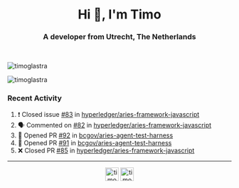 <h1 align="center">Hi 👋, I'm Timo</h1>
<h3 align="center">A developer from Utrecht, The Netherlands</h3>
<br/>
<!-- https://github.com/rahuldkjain/github-profile-readme-generator --!>

<p align="left"><img src="https://github-readme-stats.vercel.app/api?username=timoglastra&show_icons=true&count_private=tru" alt="timoglastra" /></p>
<p align="left"><img src="https://github-readme-stats.vercel.app/api/top-langs/?username=timoglastra&layout=compact" alt="timoglastra" /><p>

<h3>Recent Activity</h3>

<!--START_SECTION:activity-->
1. ❗️ Closed issue [#83](https://github.com//hyperledger/aries-framework-javascript/issues/83) in [hyperledger/aries-framework-javascript](https://github.com//hyperledger/aries-framework-javascript)
2. 🗣 Commented on [#82](https://github.com//hyperledger/aries-framework-javascript/issues/82) in [hyperledger/aries-framework-javascript](https://github.com//hyperledger/aries-framework-javascript)
3. 💪 Opened PR [#92](https://github.com//bcgov/aries-agent-test-harness/pull/92) in [bcgov/aries-agent-test-harness](https://github.com//bcgov/aries-agent-test-harness)
4. 💪 Opened PR [#91](https://github.com//bcgov/aries-agent-test-harness/pull/91) in [bcgov/aries-agent-test-harness](https://github.com//bcgov/aries-agent-test-harness)
5. ❌ Closed PR [#85](https://github.com//hyperledger/aries-framework-javascript/pull/85) in [hyperledger/aries-framework-javascript](https://github.com//hyperledger/aries-framework-javascript)
<!--END_SECTION:activity-->

---

<p align="center">
<a href="https://twitter.com/timoglastra" target="blank"><img align="center" src="https://cdn.jsdelivr.net/npm/simple-icons@3.0.1/icons/twitter.svg" alt="timoglastra" height="30" width="30" /></a>
<a href="https://linkedin.com/in/timoglastra" target="blank"><img align="center" src="https://cdn.jsdelivr.net/npm/simple-icons@3.0.1/icons/linkedin.svg" alt="timoglastra" height="30" width="30" /></a>
</p>



